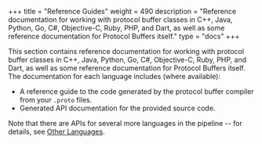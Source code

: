 +++
title = "Reference Guides"
weight = 490
description = "Reference documentation for working with protocol buffer classes in C++, Java, Python, Go, C#, Objective-C, Ruby, PHP, and Dart, as well as some reference documentation for Protocol Buffers itself."
type = "docs"
+++

This section contains reference documentation for working with protocol buffer
classes in C++, Java, Python, Go, C\#, Objective-C, Ruby, PHP, and Dart, as well
as some reference documentation for Protocol Buffers itself. The documentation
for each language includes (where available):

-   A reference guide to the code generated by the protocol buffer compiler from
    your `.proto` files.
-   Generated API documentation for the provided source code.

Note that there are APIs for several more languages in the pipeline -- for
details, see [Other Languages](./reference/other).

